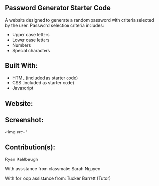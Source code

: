 ## Password Generator Starter Code
A website designed to generate a random password with criteria selected by the user.
Password selection criteria includes:
* Upper case letters
* Lower case letters
* Numbers
* Special characters

## Built With:
* HTML (included as starter code)
* CSS (included as starter code)
* Javascript 

## Website:

## Screenshot:
<img src="

## Contribution(s):
Ryan Kahlbaugh

With assistance from classmate:
Sarah Nguyen

With for loop assistance from:
Tucker Barrett (Tutor)
